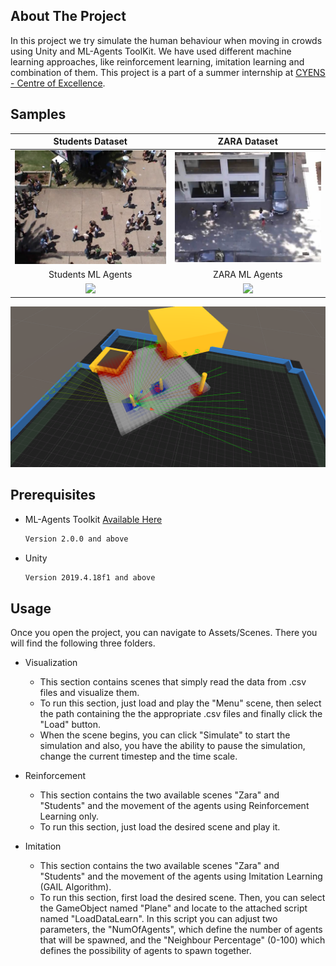 <!-- ABOUT THE PROJECT -->
## About The Project

In this project we try simulate the human behaviour when moving in crowds using Unity and ML-Agents ToolKit. We have used different machine learning approaches, like reinforcement learning, imitation learning and combination of them.
This project is a part of a summer internship at [CYENS - Centre of Excellence](https://www.cyens.org.cy/en-gb/).

## Samples
Students Dataset             |  ZARA Dataset
:-------------------------:|:-------------------------:
<img src="SampleImages/Sample1.PNG">  |  <img src="SampleImages/Sample2.PNG">
Students ML Agents |  ZARA ML Agents
<img src="SampleImages/StudentsGif.gif">  |  <img src="SampleImages/ZaraGif.gif">
<img src="SampleImages/Sample3.PNG">

## Prerequisites

* ML-Agents Toolkit [Available Here](https://github.com/Unity-Technologies/ml-agents)
  ```sh
  Version 2.0.0 and above
  ```
* Unity
  ```sh
  Version 2019.4.18f1 and above
  ```
  
<!-- USAGE EXAMPLES -->
## Usage

Once you open the project, you can navigate to Assets/Scenes. There you will find the following three folders.


* Visualization
  *  This section contains scenes that simply read the data from .csv files and visualize them.
  *  To run this section, just load and play the "Menu" scene, then select the path containing the the appropriate .csv files and finally click the "Load" button.
  *  When the scene begins, you can click "Simulate" to start the simulation and also, you have the ability to pause the simulation, change the current timestep and the time scale. 
  
* Reinforcement
  *  This section contains the two available scenes "Zara" and "Students" and the movement of the agents using Reinforcement Learning only.
  *  To run this section, just load the desired scene and play it.

* Imitation
  *  This section contains the two available scenes "Zara" and "Students" and the movement of the agents using Imitation Learning (GAIL Algorithm).
  *  To run this section, first load the desired scene. Then, you can select the GameObject named "Plane" and locate to the attached script named "LoadDataLearn". In this script you can adjust two parameters, the "NumOfAgents", which define the number of agents that will be spawned, and the "Neighbour Percentage" (0-100) which defines the possibility of agents to spawn together. 
